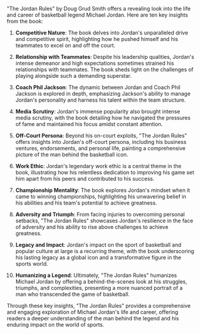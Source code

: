 "The Jordan Rules" by Doug Grud Smith offers a revealing look into the life and career of basketball legend Michael Jordan. Here are ten key insights from the book:

1. **Competitive Nature**: The book delves into Jordan's unparalleled drive and competitive spirit, highlighting how he pushed himself and his teammates to excel on and off the court.

2. **Relationship with Teammates**: Despite his leadership qualities, Jordan's intense demeanor and high expectations sometimes strained his relationships with teammates. The book sheds light on the challenges of playing alongside such a demanding superstar.

3. **Coach Phil Jackson**: The dynamic between Jordan and Coach Phil Jackson is explored in depth, emphasizing Jackson's ability to manage Jordan's personality and harness his talent within the team structure.

4. **Media Scrutiny**: Jordan's immense popularity also brought intense media scrutiny, with the book detailing how he navigated the pressures of fame and maintained his focus amidst constant attention.

5. **Off-Court Persona**: Beyond his on-court exploits, "The Jordan Rules" offers insights into Jordan's off-court persona, including his business ventures, endorsements, and personal life, painting a comprehensive picture of the man behind the basketball icon.

6. **Work Ethic**: Jordan's legendary work ethic is a central theme in the book, illustrating how his relentless dedication to improving his game set him apart from his peers and contributed to his success.

7. **Championship Mentality**: The book explores Jordan's mindset when it came to winning championships, highlighting his unwavering belief in his abilities and his team's potential to achieve greatness.

8. **Adversity and Triumph**: From facing injuries to overcoming personal setbacks, "The Jordan Rules" showcases Jordan's resilience in the face of adversity and his ability to rise above challenges to achieve greatness.

9. **Legacy and Impact**: Jordan's impact on the sport of basketball and popular culture at large is a recurring theme, with the book underscoring his lasting legacy as a global icon and a transformative figure in the sports world.

10. **Humanizing a Legend**: Ultimately, "The Jordan Rules" humanizes Michael Jordan by offering a behind-the-scenes look at his struggles, triumphs, and complexities, presenting a more nuanced portrait of a man who transcended the game of basketball.

Through these key insights, "The Jordan Rules" provides a comprehensive and engaging exploration of Michael Jordan's life and career, offering readers a deeper understanding of the man behind the legend and his enduring impact on the world of sports.